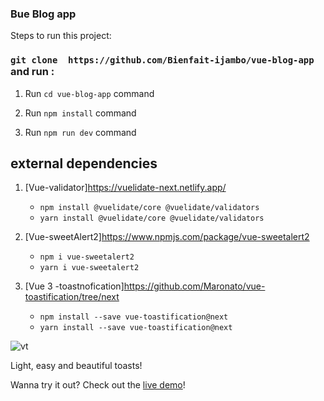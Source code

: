 ### Bue Blog app 

Steps to run this project:

### `git clone  https://github.com/Bienfait-ijambo/vue-blog-app` and run :

1. Run `cd vue-blog-app` command

2. Run `npm install` command

3. Run `npm run dev` command


## external dependencies

1. [Vue-validator]https://vuelidate-next.netlify.app/ 

   - `npm install @vuelidate/core @vuelidate/validators` 
   - `yarn install @vuelidate/core @vuelidate/validators` 



2. [Vue-sweetAlert2]https://www.npmjs.com/package/vue-sweetalert2

    - `npm i vue-sweetalert2` 
    - `yarn i vue-sweetalert2` 


3. [Vue 3 -toastnofication]https://github.com/Maronato/vue-toastification/tree/next

     - `npm install --save vue-toastification@next` 
     - `yarn install --save vue-toastification@next` 


![vt](https://i.imgur.com/i2PMcTq.gif)

Light, easy and beautiful toasts!

Wanna try it out? Check out the [live demo](https://maronato.github.io/vue-toastification/)!
